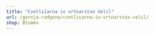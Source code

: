 ```yaml
---
title: "Cvetličarna in vrtnarstvo Velcl"
url: /gornja-radgona/cvetlicarna-in-vrtnarstvo-velcl/
shop: Blumen
---
```

